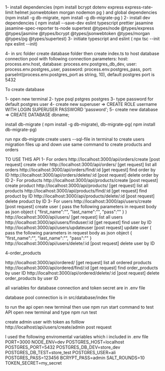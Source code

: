 1- install dependencies (npm install bcrypt dotenv express express-rate-limit helmet jsonwebtoken morgan nodemon pg ) and global dependencies (npm install -g db-migrate, npm install -g db-migrate-pg  )
2- install dev dependencies ( npm install --save-dev eslint typescript prettier jasamine jasamine-spec-reporter ts-node supertest @types/node @types/express @types/jasmine @types/bcrypt @types/jsonwebtoken @types/morgan @types/pg @types/supertest)
3- initiate typescript and eslint ( npx tsc --init    npx eslint --init)

4- in src folder create database folder then create index.ts to host database connection pool
   with following connection parameters:
   host: process.env.host,
  database: process.env.postgres_db_dev,
  user: process.env.postgres_user,
  password: process.env.postgres_pass,
  port: parseInt(process.env.postgres_port as string, 10),
  default postgres port is 5432



To create database

1- open new terminal 
2- type psql pstgres postgres
3- type password for default postgres user
4- create new superuser => CREATE ROLE username WITH LOGIN SUPERUSER PASSWORD 'password';
5- create new database => CREATE DATABASE dbname;

install db-migrate ( npm install -g db-migrate), db-migrate-pg( npm install db-migrate-pg)

run npx db-migrate create users --sql-file in terminal to create users migration files up and down use same command to create products and orders 




TO USE THIS API
1- For orders 
   http://localhost:3000/api/orders/create     [post request] create order
   http://localhost:3000/api/orders/           [get request]  list all orders
   http://localhost:3000/api/orders/find/:id   [get request]  find order by ID
   http://localhost:3000/api/orders/delete/:id [post request] delete order by ID
2- For products
   http://localhost:3000/api/products/create     [post request] create product
   http://localhost:3000/api/products/           [get request]  list all products
   http://localhost:3000/api/products/find/:id   [get request]  find product by ID
   http://localhost:3000/api/products/delete/:id [post request] delete product by ID
3- For users
   http://localhost:3000/api/users/create     [post request] create user (
      pass the following parameters in request body as json object 
      {
         "first_name":"",
         "last_name":"",
         "pass":""
      }
   )
   http://localhost:3000/api/users/           [get request]  list all users 
   http://localhost:3000/api/users/finduser/:id   [get request]  find user by ID
   http://localhost:3000/api/users/updateuser [post request]  update user (
      pass the following parameters in request body as json object 
      {
         "first_name":"",
         "last_name":"",
         "pass":""
      }
   http://localhost:3000/api/users/delete/:id [post request] delete user by ID

   4-order_products
   
   http://localhost:3000/api/ordered/           [get request]  list all ordered products
   http://localhost:3000/api/ordered/find/:id   [get request]  find order_products by user ID
   http://localhost:3000/api/ordered/delete/:id [post request] delete order_products by user ID


   all variables for database connection and token secret are in .env file

   database pool connection is in src/database/index file

   to run the api open new terminal then use npm run start command
   to test API open new terminal and type npm run test

   create admin user with token as folllow
   http://localhost/api/users/create/admin post request

   I used the following enviromental variables which i included in .env file
    PORT=3000
    NODE_ENV=dev
    POSTGRES_HOST=localhost
    POSTGRES_PORT=5432
    POSTGRES_DB_DEV=store_dev
    POSTGRES_DB_TEST=store_test
    POSTGRES_USER=ali
    POSTGRES_PASS=123456
    BCRYPT_PASS=admin
    SALT_ROUNDS=10
    TOKEN_SECRET=my_secret

   